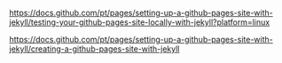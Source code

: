 https://docs.github.com/pt/pages/setting-up-a-github-pages-site-with-jekyll/testing-your-github-pages-site-locally-with-jekyll?platform=linux



https://docs.github.com/pt/pages/setting-up-a-github-pages-site-with-jekyll/creating-a-github-pages-site-with-jekyll